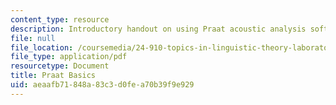 ```yaml
---
content_type: resource
description: Introductory handout on using Praat acoustic analysis software.
file: null
file_location: /coursemedia/24-910-topics-in-linguistic-theory-laboratory-phonology-spring-2007/aeaafb71848a83c3d0fea70b39f9e929_praat_basics.pdf
file_type: application/pdf
resourcetype: Document
title: Praat Basics
uid: aeaafb71-848a-83c3-d0fe-a70b39f9e929
---
```

